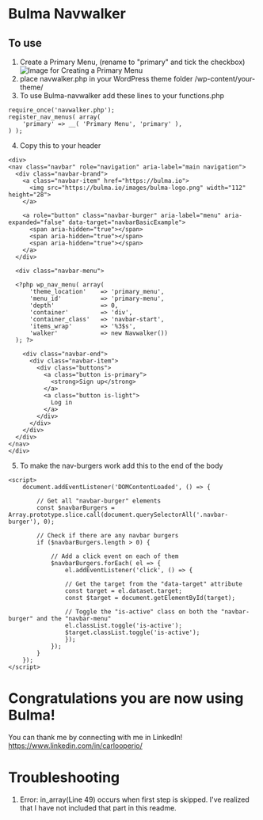 # Bulma Navwalker

## To use
1) Create a Primary Menu, (rename to "primary" and tick the checkbox)
![Image for Creating a Primary Menu](https://lh3.googleusercontent.com/fife/ABSRlIqbyTKbfwbUawg9z1jp41rNFS4YX0ce_Wa_VHL6529yO0krs0RNpGU4O7rT4ipGKhIoP9tjBWgAMHOcb01P2yUBGJCCrmWHbqbVvxuDcT2j-L2RyVnVEA-TRFvsbj2S4MDmDFe4XY8OIgw21B8P243kAqoNhxVJhoucj9RTImhQJJ7b8nfDyk6R4zHdWBryKSQH2HMljjxe-X3mkwBtgCSW1nnFP8gWisMQDtqpMN9dhpimGq_qtu-kQbKhPv_gA8fIrShLQiDj1vRwjhC3Pn8DuuTHVTSIkGEjjIW_-xx9eHpO0RWk5Zdo4QpiYYYkFI2671JMgrUgB7JYI6J_AqHoSRmWplFGMTuWIJOUQ_Jq0-ziZVZzvTdXijY5Ib3n2uYzK5VkRAVGhdSxQmPD9NJpDUzpioulZY-Aw_S7gaDSa_w4p3WnN-U8ygB86ow5RHE8CDSvjQj-FZSlLfDmde-IZjc7ho0NHf5zUZ36ERng-Zxs5qTmCeT84yKl7hbM7VLTgbRsczH3Hao3rxSPtGznTufeGxc7CZlXxh--O91PZ92NmWYH21V8o7kJg-wI0mgT8u9JZi0p7S_MhaQSErQ1ew7IxWzddFlkkICNCMse_iBRZR9hMGtqvrn4VzLKe4r47qL54A1an4wK6yUetj1c-3szdivbW5exs35SRASTBT29TdgtY4KcagwJpvCGeWjb2fGvl0QNUQj1GtSezzn_YexvM0qhzA=w1362-h605-ft)
2) place navwalker.php in your WordPress theme folder /wp-content/your-theme/
3) To use Bulma-navwalker add these lines to your functions.php
```
require_once('navwalker.php');
register_nav_menus( array(
    'primary' => __( 'Primary Menu', 'primary' ),
) );
```
4) Copy this to your header
```
<div>
<nav class="navbar" role="navigation" aria-label="main navigation">
  <div class="navbar-brand">
    <a class="navbar-item" href="https://bulma.io">
      <img src="https://bulma.io/images/bulma-logo.png" width="112" height="28">
    </a>

    <a role="button" class="navbar-burger" aria-label="menu" aria-expanded="false" data-target="navbarBasicExample">
      <span aria-hidden="true"></span>
      <span aria-hidden="true"></span>
      <span aria-hidden="true"></span>
    </a>
  </div>

  <div class="navbar-menu">
  
  <?php wp_nav_menu( array( 
      'theme_location'    => 'primary_menu',
      'menu_id'           => 'primary-menu',
      'depth'             => 0,
      'container'         => 'div',
      'container_class'   => 'navbar-start',
      'items_wrap'        => '%3$s',
      'walker'            => new Navwalker())
  ); ?>

    <div class="navbar-end">
      <div class="navbar-item">
        <div class="buttons">
          <a class="button is-primary">
            <strong>Sign up</strong>
          </a>
          <a class="button is-light">
            Log in
          </a>
        </div>
      </div>
    </div>
  </div>
</nav>
</div>
```
5) To make the nav-burgers work add this to the end of the body
```
<script>
    document.addEventListener('DOMContentLoaded', () => {
        
        // Get all "navbar-burger" elements
        const $navbarBurgers = Array.prototype.slice.call(document.querySelectorAll('.navbar-burger'), 0);

        // Check if there are any navbar burgers
        if ($navbarBurgers.length > 0) {

            // Add a click event on each of them
            $navbarBurgers.forEach( el => {
                el.addEventListener('click', () => {

                // Get the target from the "data-target" attribute
                const target = el.dataset.target;
                const $target = document.getElementById(target);

                // Toggle the "is-active" class on both the "navbar-burger" and the "navbar-menu"
                el.classList.toggle('is-active');
                $target.classList.toggle('is-active');
                });
            });
        }
    });
</script>
```

# Congratulations you are now using Bulma!
You can thank me by connecting with me in LinkedIn! https://www.linkedin.com/in/carlooperio/

# Troubleshooting
1) Error: in_array(Line 49) occurs when first step is skipped. I've realized that I have not included that part in this readme.
